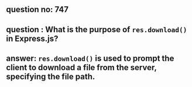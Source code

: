 
      
## question no: 747

## question : What is the purpose of `res.download()` in Express.js?

## answer: `res.download()` is used to prompt the client to download a file from the server, specifying the file path.
      